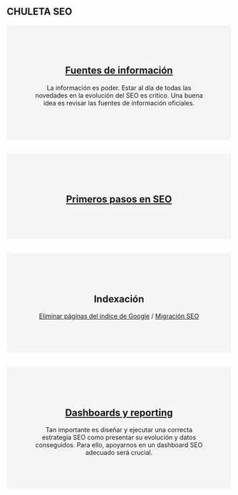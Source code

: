 <section class="p-3 p-lg-5 d-flex d-column">
   <div class="my-auto">
      <h1 class="mb-0">CHULETA
         <span class="text-primary">SEO</span>
      </h1>
<div class="section-container" style="background: #f5f5f5;padding: 3.75rem;margin-top: 0.9375rem;text-align: center;">
        <h2><a href="https://chuletaseo.com/fuentes-informacion">Fuentes de información</a></h2>
        <p>La información es poder. Estar al día de todas las novedades en la evolución del SEO es crítico. Una buena idea es revisar las fuentes de información oficiales.</p>
</div>

<br/>

<div class="section-container" style="background: #f5f5f5;padding: 3.75rem;margin-top: 0.9375rem;text-align: center;">
        <h2><a href="https://chuletaseo.com/primeros-pasos-seo">Primeros pasos en SEO</a></h2>
</div>

<br/>

<div class="section-container" style="background: #f5f5f5;padding: 3.75rem;margin-top: 0.9375rem;text-align: center;">
        <h2>Indexación</h2>
        <p><a href="https://chuletaseo.com/eliminar-pagina-indexada-google">Eliminar páginas del índice de Google</a> / <a href="https://chuletaseo.com/migracion-seo">Migración SEO</a>
 </p>
</div>

<br/>



<div class="section-container" style="background: #f5f5f5;padding: 3.75rem;margin-top: 0.9375rem;text-align: center;">
        <h2><a href="https://chuletaseo.com/informes-seo">Dashboards y reporting</a></h2>
        <p>Tan importante es diseñar y ejecutar una correcta estrategia SEO como presentar su evolución y datos conseguidos. Para ello, apoyarnos en un dashboard SEO adecuado será crucial. </p>
</div>

   </div>
</section>

<br/><br/>
<!--stackedit_data:
eyJoaXN0b3J5IjpbLTE3NzA5NzEzMTIsNzUwOTExMDkzLC0xNj
YwNDQ3MDkwLC0xNzIxODI2NzAwLC0xODI0NjY5MjI5LDExMDg4
Mjk3ODIsLTEzNDA2NDMwMDQsLTQ0OTU2OTE0LDIwNzQ4MDg5Nj
YsMTI1NTg3MzU3MywxMTUzNTg2MDc0LC0xMTQ4MDYyMjQsMTI1
NjU3OTE2OCwxMzQ0MTExNTAzLDE3ODM5MDM3MDFdfQ==
-->